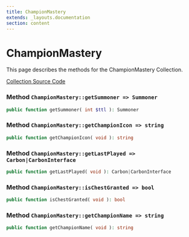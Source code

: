 ```yaml
---
title: ChampionMastery
extends: _layouts.documentation
section: content
---
```


# ChampionMastery

This page describes the methods for the ChampionMastery Collection.

[Collection Source Code](https://github.com/supergrecko/RiotQuest/blob/master/src/RiotQuest/Components/Collections/ChampionMastery.php)

### Method <code>ChampionMastery::getSummoner => Summoner</code>

```php
public function getSummoner( int $ttl ): Summoner
```
    
### Method <code>ChampionMastery::getChampionIcon => string</code>

```php
public function getChampionIcon( void ): string
```
    
### Method <code>ChampionMastery::getLastPlayed => Carbon|CarbonInterface</code>

```php
public function getLastPlayed( void ): Carbon|CarbonInterface
```
    
### Method <code>ChampionMastery::isChestGranted => bool</code>

```php
public function isChestGranted( void ): bool
```
    
### Method <code>ChampionMastery::getChampionName => string</code>

```php
public function getChampionName( void ): string
```
    
